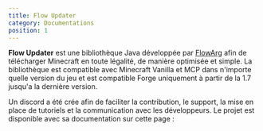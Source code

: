 ```yaml
---
title: Flow Updater
category: Documentations
position: 1
---
```


**Flow Updater** est une bibliothèque Java développée par [FlowArg](https://github.com/FlowArg) afin de télécharger Minecraft en toute légalité, de manière optimisée et simple. La bibliothèque est compatible avec Minecraft Vanilla et MCP dans n'importe quelle version du jeu et est compatible Forge uniquement à partir de la 1.7 jusqu'a la dernière version.



Un discord a été crée afin de faciliter la contribution, le support, la mise en place de tutoriels et la communication avec les développeurs.
Le projet est disponible avec sa documentation sur cette page :

<Github repo="FlowArg/FlowUpdater" class="mx-16 mt-4"/>
